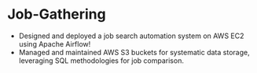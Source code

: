 # Job-Gathering

- Designed and deployed a job search automation system on AWS EC2 using Apache Airflow!
- Managed and maintained AWS S3 buckets for systematic data storage, leveraging SQL methodologies for job comparison.

